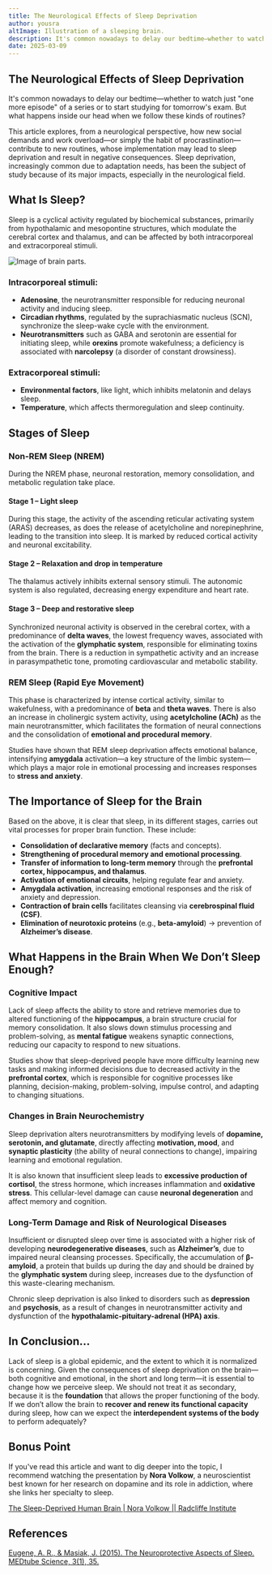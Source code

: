 ```yaml
---
title: The Neurological Effects of Sleep Deprivation
author: yousra
altImage: Illustration of a sleeping brain.
description: It's common nowadays to delay our bedtime—whether to watch just "one more episode" of a series or to start studying for tomorrow's exam. But what happens inside our head when we follow these kinds of routines?
date: 2025-03-09
---
```


## The Neurological Effects of Sleep Deprivation

It's common nowadays to delay our bedtime—whether to watch just "one more episode" of a series or to start studying for tomorrow's exam. But what happens inside our head when we follow these kinds of routines?

This article explores, from a neurological perspective, how new social demands and work overload—or simply the habit of procrastination—contribute to new routines, whose implementation may lead to sleep deprivation and result in negative consequences. Sleep deprivation, increasingly common due to adaptation needs, has been the subject of study because of its major impacts, especially in the neurological field.

## What Is Sleep?

Sleep is a cyclical activity regulated by biochemical substances, primarily from hypothalamic and mesopontine structures, which modulate the cerebral cortex and thalamus, and can be affected by both intracorporeal and extracorporeal stimuli.

![Image of brain parts.](/images/contenido/efectos-neurologicos-de-la-falta-de-sueno/1.webp)

### Intracorporeal stimuli:

- **Adenosine**, the neurotransmitter responsible for reducing neuronal activity and inducing sleep.
- **Circadian rhythms**, regulated by the suprachiasmatic nucleus (SCN), synchronize the sleep-wake cycle with the environment.
- **Neurotransmitters** such as GABA and serotonin are essential for initiating sleep, while **orexins** promote wakefulness; a deficiency is associated with **narcolepsy** (a disorder of constant drowsiness).

### Extracorporeal stimuli:

- **Environmental factors**, like light, which inhibits melatonin and delays sleep.
- **Temperature**, which affects thermoregulation and sleep continuity.

## Stages of Sleep

### Non-REM Sleep (NREM)

During the NREM phase, neuronal restoration, memory consolidation, and metabolic regulation take place.

#### Stage 1 – Light sleep

During this stage, the activity of the ascending reticular activating system (ARAS) decreases, as does the release of acetylcholine and norepinephrine, leading to the transition into sleep. It is marked by reduced cortical activity and neuronal excitability.

#### Stage 2 – Relaxation and drop in temperature

The thalamus actively inhibits external sensory stimuli. The autonomic system is also regulated, decreasing energy expenditure and heart rate.

#### Stage 3 – Deep and restorative sleep

Synchronized neuronal activity is observed in the cerebral cortex, with a predominance of **delta waves**, the lowest frequency waves, associated with the activation of the **glymphatic system**, responsible for eliminating toxins from the brain. There is a reduction in sympathetic activity and an increase in parasympathetic tone, promoting cardiovascular and metabolic stability.

### REM Sleep (Rapid Eye Movement)

This phase is characterized by intense cortical activity, similar to wakefulness, with a predominance of **beta** and **theta waves**. There is also an increase in cholinergic system activity, using **acetylcholine (ACh)** as the main neurotransmitter, which facilitates the formation of neural connections and the consolidation of **emotional and procedural memory**.

Studies have shown that REM sleep deprivation affects emotional balance, intensifying **amygdala** activation—a key structure of the limbic system—which plays a major role in emotional processing and increases responses to **stress and anxiety**.

## The Importance of Sleep for the Brain

Based on the above, it is clear that sleep, in its different stages, carries out vital processes for proper brain function. These include:

- **Consolidation of declarative memory** (facts and concepts).
- **Strengthening of procedural memory and emotional processing**.
- **Transfer of information to long-term memory** through the **prefrontal cortex, hippocampus, and thalamus**.
- **Activation of emotional circuits**, helping regulate fear and anxiety.
- **Amygdala activation**, increasing emotional responses and the risk of anxiety and depression.
- **Contraction of brain cells** facilitates cleansing via **cerebrospinal fluid (CSF)**.
- **Elimination of neurotoxic proteins** (e.g., **beta-amyloid**) → prevention of **Alzheimer’s disease**.

## What Happens in the Brain When We Don’t Sleep Enough?

### Cognitive Impact

Lack of sleep affects the ability to store and retrieve memories due to altered functioning of the **hippocampus**, a brain structure crucial for memory consolidation. It also slows down stimulus processing and problem-solving, as **mental fatigue** weakens synaptic connections, reducing our capacity to respond to new situations.

Studies show that sleep-deprived people have more difficulty learning new tasks and making informed decisions due to decreased activity in the **prefrontal cortex**, which is responsible for cognitive processes like planning, decision-making, problem-solving, impulse control, and adapting to changing situations.

### Changes in Brain Neurochemistry

Sleep deprivation alters neurotransmitters by modifying levels of **dopamine, serotonin, and glutamate**, directly affecting **motivation, mood**, and **synaptic plasticity** (the ability of neural connections to change), impairing learning and emotional regulation.

It is also known that insufficient sleep leads to **excessive production of cortisol**, the stress hormone, which increases inflammation and **oxidative stress**. This cellular-level damage can cause **neuronal degeneration** and affect memory and cognition.

### Long-Term Damage and Risk of Neurological Diseases

Insufficient or disrupted sleep over time is associated with a higher risk of developing **neurodegenerative diseases**, such as **Alzheimer’s**, due to impaired neural cleansing processes. Specifically, the accumulation of **β-amyloid**, a protein that builds up during the day and should be drained by the **glymphatic system** during sleep, increases due to the dysfunction of this waste-clearing mechanism.

Chronic sleep deprivation is also linked to disorders such as **depression** and **psychosis**, as a result of changes in neurotransmitter activity and dysfunction of the **hypothalamic-pituitary-adrenal (HPA) axis**.

## In Conclusion...

Lack of sleep is a global epidemic, and the extent to which it is normalized is concerning. Given the consequences of sleep deprivation on the brain—both cognitive and emotional, in the short and long term—it is essential to change how we perceive sleep. We should not treat it as secondary, because it is the **foundation** that allows the proper functioning of the body. If we don’t allow the brain to **recover and renew its functional capacity** during sleep, how can we expect the **interdependent systems of the body** to perform adequately?

## Bonus Point

If you've read this article and want to dig deeper into the topic, I recommend watching the presentation by **Nora Volkow**, a neuroscientist best known for her research on dopamine and its role in addiction, where she links her specialty to sleep.

[The Sleep-Deprived Human Brain | Nora Volkow || Radcliffe Institute](https://youtu.be/KpP97oZV1fs?si=Amsq92aXRCp9c6NL)

## References

[Eugene, A. R., & Masiak, J. (2015). The Neuroprotective Aspects of Sleep. MEDtube Science, 3(1), 35.](https://pmc.ncbi.nlm.nih.gov/articles/PMC4651462/)
